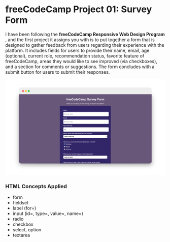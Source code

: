 # freeCodeCamp Project 01: Survey Form

I have been following the <b> freeCodeCamp Responsive Web Design Program </b>, and the first project it assigns you with is to put together a form that is designed to gather feedback from users regarding their experience with the platform. It includes fields for users to provide their name, email, age (optional), current role, recommendation status, favorite feature of freeCodeCamp, areas they would like to see improved (via checkboxes), and a section for comments or suggestions. The form concludes with a submit button for users to submit their responses.

<p align=center>
  <img src="./images/freeCodeCampSurveyForm.png" width=700>
</p>

<h3>HTML Concepts Applied
</h3>

- form
- fieldset
- label (for=)
- input (id=, type=, value=, name=)
- radio
- checkbox
- select, option
- textarea

